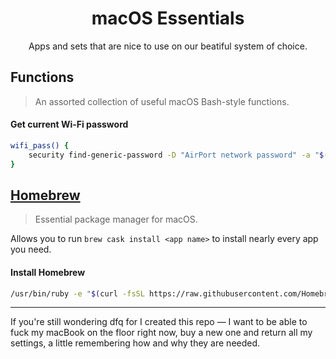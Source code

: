 <h1 align="center">macOS Essentials</h1>

<p align="center">Apps and sets that are nice to use on our beatiful system of choice.</p>

## Functions

> An assorted collection of useful macOS Bash-style functions.

#### Get current Wi-Fi password

```bash
wifi_pass() {
    security find-generic-password -D "AirPort network password" -a "$(/System/Library/PrivateFrameworks/Apple80211.framework/Versions/Current/Resources/airport -I | awk '/ SSID/ {print substr($0, index($0, $2))}')" -gw
}
```



## [Homebrew](https://brew.sh/)

> Essential package manager for macOS.

Allows you to run `brew cask install <app name>` to install nearly every app you need.

#### Install Homebrew

```bash
/usr/bin/ruby -e "$(curl -fsSL https://raw.githubusercontent.com/Homebrew/install/master/install)"
```

---

If you're still wondering dfq for I created this repo — I want to be able to fuck my macBook on the floor right now, buy a new one and return all my settings, a little remembering how and why they are needed.
